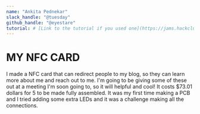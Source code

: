 ```yaml
---
name: "Ankita Pednekar"
slack_handle: "@tuesday"
github_handle: "@eyestare"
tutorial: # [Link to the tutorial if you used one](https://jams.hackclub.com/jam/hacker-card)
---
```


# MY NFC CARD

I made a NFC card that can redirect people to my blog, so they can learn more about me and reach out to me. I'm going to be giving some of these out at a meeting I'm soon going to, so it will helpful and cool!
It costs $73.01 dollars for 5 to be made fully assembled.
It was my first time making a PCB and I tried adding some extra LEDs and it was a challenge making all the connections.
